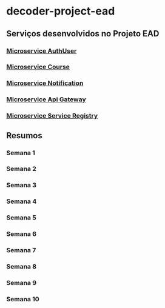 # decoder-project-ead

## Serviços desenvolvidos no Projeto EAD

### [Microservice AuthUser](https://github.com/DeadRon/projeto-decoder-authuser-service) 
### [Microservice Course](https://github.com/DeadRon/projeto-decoder-course-service) 
### [Microservice Notification]() 
### [Microservice Api Gateway]() 
### [Microservice Service Registry](https://github.com/DeadRon/projeto-decoder-service-registry) 


## Resumos 

### Semana 1

### Semana 2

### Semana 3

### Semana 4

### Semana 5

### Semana 6

### Semana 7

### Semana 8

### Semana 9

### Semana 10
